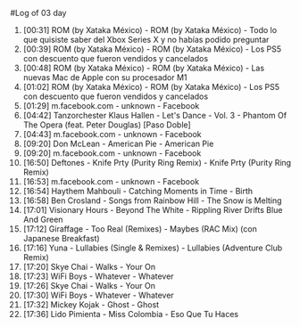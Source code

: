 #Log of 03 day

1. [00:31] ROM (by Xataka México) - ROM (by Xataka México) - Todo lo que quisiste saber del Xbox Series X y no habías podido preguntar
1. [00:39] ROM (by Xataka México) - ROM (by Xataka México) - Los PS5 con descuento que fueron vendidos y cancelados
1. [00:48] ROM (by Xataka México) - ROM (by Xataka México) - Las nuevas Mac de Apple con su procesador M1
1. [01:02] ROM (by Xataka México) - ROM (by Xataka México) - Los PS5 con descuento que fueron vendidos y cancelados
1. [01:29] m.facebook.com - unknown - Facebook
1. [04:42] Tanzorchester Klaus Hallen - Let's Dance - Vol. 3 - Phantom Of The Opera (feat. Peter Douglas) [Paso Doble]
1. [04:43] m.facebook.com - unknown - Facebook
1. [09:20] Don McLean - American Pie - American Pie
1. [09:20] m.facebook.com - unknown - Facebook
1. [16:50] Deftones - Knife Prty (Purity Ring Remix) - Knife Prty (Purity Ring Remix)
1. [16:53] m.facebook.com - unknown - Facebook
1. [16:54] Haythem Mahbouli - Catching Moments in Time - Birth
1. [16:58] Ben Crosland - Songs from Rainbow Hill - The Snow is Melting
1. [17:01] Visionary Hours - Beyond The White - Rippling River Drifts Blue And Green
1. [17:12] Giraffage - Too Real (Remixes) - Maybes (RAC Mix) (con Japanese Breakfast)
1. [17:16] Yuna - Lullabies (Single & Remixes) - Lullabies (Adventure Club Remix)
1. [17:20] Skye Chai - Walks - Your On
1. [17:23] WiFi Boys - Whatever - Whatever
1. [17:26] Skye Chai - Walks - Your On
1. [17:30] WiFi Boys - Whatever - Whatever
1. [17:32] Mickey Kojak - Ghost - Ghost
1. [17:36] Lido Pimienta - Miss Colombia - Eso Que Tu Haces
